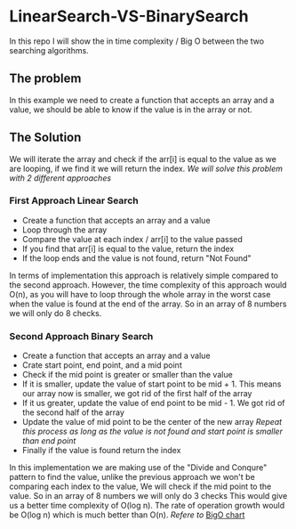 # LinearSearch-VS-BinarySearch
In this repo I will show the in time complexity / Big O between the two searching algorithms.

## The problem
In this example we need to create a function that accepts an array and a value, we should be able to know if the value is in the array or not.

## The Solution
We will iterate the array and check if the arr[i] is equal to the value as we are looping, if we find it we will return the index.
*We will solve this problem with 2 different approaches*

### First Approach Linear Search
- Create a function that accepts an array and a value
- Loop through the array 
- Compare the value at each index / arr[i] to the value passed
- If you find that arr[i] is equal to the value, return the index
- If the loop ends and the value is not found, return "Not Found"

In terms of implementation this approach is relatively simple compared to the second approach. However, the time complexity of this approach would O(n),
as you will have to loop through the whole array in the worst case when the value is found at the end of the array. So in an array of 8 numbers we will only do 8 checks.

### Second Approach Binary Search
- Create a function that accepts an array and a value
- Crate start point, end point, and a mid point
- Check if the mid point is greater or smaller than the value
- If it is smaller, update the value of start point to be mid + 1. This means our array now is smaller, we got rid of the first half of the array
- If it us greater, update the value of end point to be mid - 1. We got rid of the second half of the array
- Update the value of mid point to be the center of the new array
*Repeat this process as long as the value is not found and start point is smaller than end point*
- Finally if the value is found return the index

In this implementation we are making use of the "Divide and Conqure" pattern to find the value, unlike the previous approach we won't be comparing each index to the value,
We will check if the mid point to the value.
So in an array of 8 numbers we will only do 3 checks This would give us a better time complexity of O(log n).
The rate of operation growth would be O(log n) which is much better than O(n). *Refere to* [BigO chart](https://www.google.com/url?sa=i&url=https%3A%2F%2Fmedium.com%2F%40sadia.islam.badhon%2Fbig-o-notation-into-overview-f83bc792e344&psig=AOvVaw2dR7wFvV_xn-mlj4vUNDyr&ust=1629551301653000&source=images&cd=vfe&ved=0CAsQjRxqFwoTCICizefVv_ICFQAAAAAdAAAAABAU)
